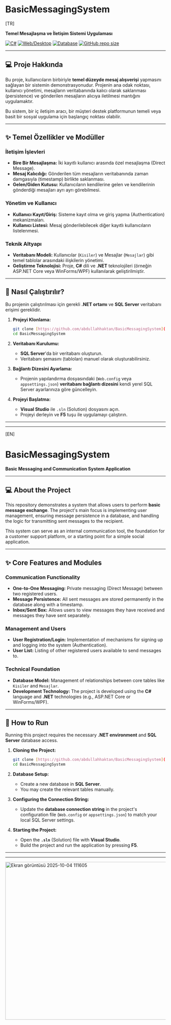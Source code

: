 # BasicMessagingSystem

[TR]

**Temel Mesajlaşma ve İletişim Sistemi Uygulaması**

[![C#](https://img.shields.io/badge/Language-C%23-blue.svg)](https://docs.microsoft.com/en-us/dotnet/csharp/)
[![Web/Desktop](https://img.shields.io/badge/Platform-Web%20%7C%20Desktop%20App-informational.svg)]()
[![Database](https://img.shields.io/badge/Database-SQL_Server-CC2927.svg)](https://www.microsoft.com/en-us/sql-server)
[![GitHub repo size](https://img.shields.io/github/repo-size/abdullahhaktan/BasicMessagingSystem)](https://github.com/abdullahhaktan/BasicMessagingSystem)

---

## 💻 Proje Hakkında

Bu proje, kullanıcıların birbiriyle **temel düzeyde mesaj alışverişi** yapmasını sağlayan bir sistemin demonstrasyonudur. Projenin ana odak noktası, kullanıcı yönetimi, mesajların veritabanında kalıcı olarak saklanması (persistence) ve gönderilen mesajların alıcıya iletilmesi mantığını uygulamaktır.

Bu sistem, bir iç iletişim aracı, bir müşteri destek platformunun temeli veya basit bir sosyal uygulama için başlangıç noktası olabilir.

---

## ✨ Temel Özellikler ve Modüller

### İletişim İşlevleri
* **Bire Bir Mesajlaşma:** İki kayıtlı kullanıcı arasında özel mesajlaşma (Direct Message).
* **Mesaj Kalıcılığı:** Gönderilen tüm mesajların veritabanında zaman damgasıyla (timestamp) birlikte saklanması.
* **Gelen/Giden Kutusu:** Kullanıcıların kendilerine gelen ve kendilerinin gönderdiği mesajları ayrı ayrı görebilmesi.

### Yönetim ve Kullanıcı
* **Kullanıcı Kayıt/Giriş:** Sisteme kayıt olma ve giriş yapma (Authentication) mekanizmaları.
* **Kullanıcı Listesi:** Mesaj gönderilebilecek diğer kayıtlı kullanıcıların listelenmesi.

### Teknik Altyapı
* **Veritabanı Modeli:** Kullanıcılar (`Kisiler`) ve Mesajlar (`Mesajlar`) gibi temel tablolar arasındaki ilişkilerin yönetimi.
* **Geliştirme Teknolojisi:** Proje, **C#** dili ve **.NET** teknolojileri (örneğin ASP.NET Core veya WinForms/WPF) kullanılarak geliştirilmiştir.

---

## 🚀 Nasıl Çalıştırılır?

Bu projenin çalıştırılması için gerekli **.NET ortamı** ve **SQL Server** veritabanı erişimi gereklidir.

1.  **Projeyi Klonlama:**
    ```bash
    git clone [https://github.com/abdullahhaktan/BasicMessagingSystem](https://github.com/abdullahhaktan/BasicMessagingSystem)
    cd BasicMessagingSystem
    ```

2.  **Veritabanı Kurulumu:**
    * **SQL Server**'da bir veritabanı oluşturun.
    * Veritabanı şemasını (tabloları) manuel olarak oluşturabilirsiniz.

3.  **Bağlantı Dizesini Ayarlama:**
    * Projenin yapılandırma dosyasındaki (`Web.config` veya `appsettings.json`) **veritabanı bağlantı dizesini** kendi yerel SQL Server ayarlarınıza göre güncelleyin.

4.  **Projeyi Başlatma:**
    * **Visual Studio** ile `.sln` (Solution) dosyasını açın.
    * Projeyi derleyin ve **F5** tuşu ile uygulamayı çalıştırın.

---
---

[EN]

# BasicMessagingSystem

**Basic Messaging and Communication System Application**

---

## 💻 About the Project

This repository demonstrates a system that allows users to perform **basic message exchange**. The project's main focus is implementing user management, ensuring message persistence in a database, and handling the logic for transmitting sent messages to the recipient.

This system can serve as an internal communication tool, the foundation for a customer support platform, or a starting point for a simple social application.

---

## ✨ Core Features and Modules

### Communication Functionality
* **One-to-One Messaging:** Private messaging (Direct Message) between two registered users.
* **Message Persistence:** All sent messages are stored permanently in the database along with a timestamp.
* **Inbox/Sent Box:** Allows users to view messages they have received and messages they have sent separately.

### Management and Users
* **User Registration/Login:** Implementation of mechanisms for signing up and logging into the system (Authentication).
* **User List:** Listing of other registered users available to send messages to.

### Technical Foundation
* **Database Model:** Management of relationships between core tables like `Kisiler` and `Mesajlar`.
* **Development Technology:** The project is developed using the **C#** language and **.NET** technologies (e.g., ASP.NET Core or WinForms/WPF).

---

## 🚀 How to Run

Running this project requires the necessary **.NET environment** and **SQL Server** database access.

1.  **Cloning the Project:**
    ```bash
    git clone [https://github.com/abdullahhaktan/BasicMessagingSystem](https://github.com/abdullahhaktan/BasicMessagingSystem)
    cd BasicMessagingSystem
    ```

2.  **Database Setup:**
    * Create a new database in **SQL Server**.
    * You may create the relevant tables manually.

3.  **Configuring the Connection String:**
    * Update the **database connection string** in the project's configuration file (`Web.config` or `appsettings.json`) to match your local SQL Server settings.

4.  **Starting the Project:**
    * Open the **`.sln`** (Solution) file with **Visual Studio**.
    * Build the project and run the application by pressing **F5**.

---
---

<img width="947" height="495" alt="Ekran görüntüsü 2025-10-04 111605" src="https://github.com/user-attachments/assets/49b8e0c3-2160-4664-b53c-a32cc9eb1405" />
